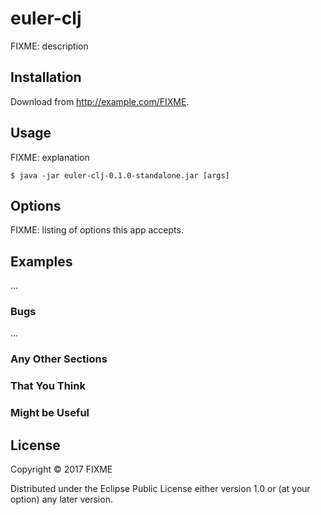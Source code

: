 # euler-clj

FIXME: description

## Installation

Download from http://example.com/FIXME.

## Usage

FIXME: explanation

    $ java -jar euler-clj-0.1.0-standalone.jar [args]

## Options

FIXME: listing of options this app accepts.

## Examples

...

### Bugs

...

### Any Other Sections
### That You Think
### Might be Useful

## License

Copyright © 2017 FIXME

Distributed under the Eclipse Public License either version 1.0 or (at
your option) any later version.
